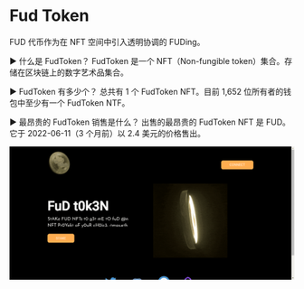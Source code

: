 # Fud Token

FUD 代币作为在 NFT 空间中引入透明协调的 FUDing。

▶ 什么是 FudToken？
FudToken 是一个 NFT（Non-fungible token）集合。存储在区块链上的数字艺术品集合。

▶ FudToken 有多少个？
总共有 1 个 FudToken NFT。目前 1,652 位所有者的钱包中至少有一个 FudToken NTF。

▶ 最昂贵的 FudToken 销售是什么？
出售的最昂贵的 FudToken NFT 是 FUD。它于 2022-06-11（3 个月前）以 2.4 美元的价格售出。

![nft](51234132342123_new.png)
